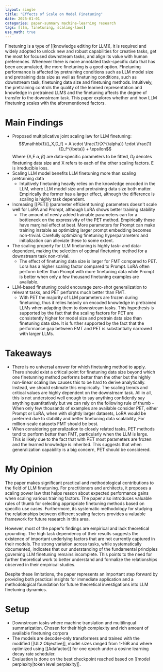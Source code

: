 ```yaml
---
layout: single
title: "Effects of Scale on Model Finetuning"
date: 2025-01-01
categories: paper-summary machine-learning research
tags: [llm, finetuning, scaling-laws]
use_math: true
---
```


Finetuning is a type of [[knowledge editing for LLM]], it is required and widely adopted to unlock new and robust capabilities for creative tasks, get the most for focused downstream tasks, and align its value with human preferences. Whenever there is more annotated task-specific data that has been accumulated, the more finetuning is a good option. FInetuning performance is affected by pretraining conditions such as LLM model size and pretraining data size as well as finetuning conditions, such as downstream task, finetuning data size and finetuning methods. Intuitively, the pretraining controls the quality of the learned representation and knowledge in pretrained LLMS and the finetuning affects the degree of transfer to the downstream task. This paper explores whether and how LLM finetuning scales with the aforementioned factors.

<!-- excerpt-end -->

# Main Findings

- Proposed multiplicative joint scaling law for LLM finetuning:
  $$\mathbb{f}(L,X,D_f) = A \cdot \frac{1}{X^{\alpha}} \cdot \frac{1}{D_f^{\beta}} + \epsilon$$
  Where {A,E $\alpha, \beta$} are data-specific parameters to be fitted, $D_f$ denotes finetuning data size and X refers to each of the other scaling factors. E is irreducible loss.
- Scaling LLM model benefits LLM finetuning more than scaling pretraining data
  - Intuitively finetuning heavily relies on the knowledge encoded in the LLM, where LLM model size and pretraining data size both matter. Empirically the former has a larger effect, although the difference is scaling is highly task dependent.
- Increasing [[PET]] (parameter efficient tuning) parameters doesn't scale well for LoRA and Prompt, although LoRA shows better training stability
  - The amount of newly added trainable parameters can for a bottleneck on the expressivity of the PET method. Empirically these have marginal effect at best. More parameters for Prompt can make training instable as optimizing larger prompt embedding becomes non-trivial. Carefully optimizing finetuning hyperparameters and initialization can alleviate these to some extent.
- The scaling property for LLM finetuning is highly task- and data-dependent, making the selection of optimal finetuning method for a downstream task non-trivial.
  - The effect of finetuning data size is larger for FMT compared to PET. Lora has a higher scaling factor compared to Prompt. LoRA often perform better than Prompt with more finetuning data while Prompt is better when only a few thousand finetuning examples are available.
- LLM-based finetuning could encourage zero-shot generalization to relevant tasks, and PET performs much better than FMT.
  - With PET the majority of LLM parameters are frozen during finetuning, thus it relies heavily on encoded knowledge in pretrained LLMs when adapting them to downstream tasks. This hypothesis is supported by the fact that the scaling factors for PET are consistently higher for model size and pretrain data size than finetuning data size. It is further supported by the fact that the performance gap between FMT and PET is substantially narrowed with larger LLMs.

# Takeaways

- There is no universal answer for which finetuning method to apply. There should exist a critical point for finetuning data size beyond which one finetunning method performs better than the other but the highly non-linear scaling law causes this to be hard to derive analytically. Instead, we should estimate this empirically. The scaling trends and critical values are highly dependent on the downstream task. All in all, this is not understood well enough to say anything confidently say anything quantitatively but we can rely on the following rule of thumb - When only few thousands of examples are available consider PET, either Prompt or LoRA, when with slightly larger datasets, LoRA would be preferred due to stability and better finetuning data scalability, For million-scale datasets FMT should be best.
- When considering generalization to closely related tasks, PET methods tend to perform better than FMT, particularly when the LLM is large. This is likely due to the fact that with PET most parameters are frozen and the learned knowledge is inherited. This suggests that when generalization capability is a big concern, PET should be considered.

# My Opinion

The paper makes significant practical and methodological contributions to the field of LLM finetuning. For practitioners and architects, it proposes a scaling power law that helps reason about expected performance gains when scaling various training factors. The paper also introduces valuable rules of thumb for selecting appropriate finetuning methods based on specific use cases. Furthermore, its systematic methodology for studying the relationships between different scaling factors provides a valuable framework for future research in this area.

However, most of the paper's findings are empirical and lack theoretical grounding. The high task dependency of their results suggests the existence of important underlying factors that are not currently captured in their models. The strong variation across tasks, while systematically documented, indicates that our understanding of the fundamental principles governing LLM finetuning remains incomplete. This points to the need for further theoretical work to better understand and formalize the relationships observed in their empirical studies.

Despite these limitations, the paper represents an important step forward by providing both practical insights for immediate application and a methodological foundation for future theoretical investigations into LLM finetuning dynamics.

# Setup

- Downstream tasks where machine translation and multilingual summarization. Chosen for their high complexity and rich amount of available finetuning corpora
- The models are decoder-only transformers and trained with the modified [[UL2 Objective]], model sizes ranged from 1-16B and where optimized using [[Adafactor]] for one epoch under a cosine learning decay rate scheduler.
- Evaluation is done on the best checkpoint reached based on [[model perplexity|token level perplexity]].
